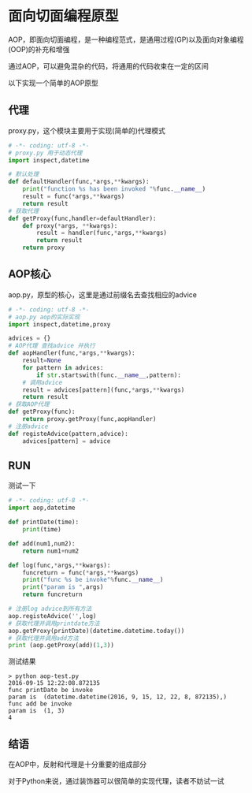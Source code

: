# 面向切面编程原型

AOP，即面向切面编程，是一种编程范式，是通用过程(GP)以及面向对象编程(OOP)的补充和增强

通过AOP，可以避免混杂的代码，将通用的代码收束在一定的区间

以下实现一个简单的AOP原型

## 代理

proxy.py，这个模块主要用于实现(简单的)代理模式

```python
# -*- coding: utf-8 -*-
# proxy.py 用于动态代理
import inspect,datetime

# 默认处理
def defaultHandler(func,*args,**kwargs):
    print("function %s has been invoked "%func.__name__)
    result = func(*args,**kwargs)
    return result
# 获取代理
def getProxy(func,handler=defaultHandler):
    def proxy(*args, **kwargs):
        result = handler(func,*args,**kwargs)
        return result
    return proxy
```

## AOP核心

aop.py，原型的核心，这里是通过前缀名去查找相应的advice

```python
# -*- coding: utf-8 -*-
# aop.py aop的实际实现
import inspect,datetime,proxy

advices = {}
# AOP代理 查找advice 并执行
def aopHandler(func,*args,**kwargs):
    result=None
    for pattern in advices:
        if str.startswith(func.__name__,pattern):
    # 调用advice
    result = advices[pattern](func,*args,**kwargs)
    return result
# 获取AOP代理
def getProxy(func):
    return proxy.getProxy(func,aopHandler)
# 注册advice
def registeAdvice(pattern,advice):
    advices[pattern] = advice

```


## RUN

测试一下


```python
# -*- coding: utf-8 -*-
import aop,datetime

def printDate(time):
    print(time)

def add(num1,num2):
    return num1+num2

def log(func,*args,**kwargs):
    funcreturn = func(*args,**kwargs)
    print("func %s be invoke"%func.__name__)
    print("param is ",args)
    return funcreturn

# 注册log advice到所有方法
aop.registeAdvice('',log)
# 获取代理并调用printdate方法
aop.getProxy(printDate)(datetime.datetime.today())
# 获取代理并调用add方法
print (aop.getProxy(add)(1,3))
```

测试结果

```
> python aop-test.py                                                                    
2016-09-15 12:22:08.872135
func printDate be invoke
param is  (datetime.datetime(2016, 9, 15, 12, 22, 8, 872135),) 
func add be invoke
param is  (1, 3) 
4 
```


## 结语

在AOP中，反射和代理是十分重要的组成部分

对于Python来说，通过装饰器可以很简单的实现代理，读者不妨试一试